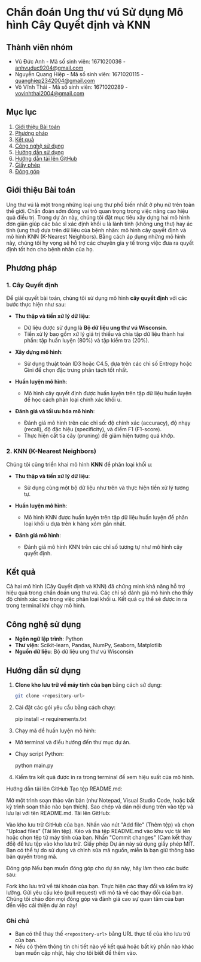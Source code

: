 # Chẩn đoán Ung thư vú Sử dụng Mô hình Cây Quyết định và KNN

## Thành viên nhóm

- Vũ Đức Anh - Mã số sinh viên: 1671020036 - anhvuduc9204@gmail.com  
- Nguyễn Quang Hiệp - Mã số sinh viên: 1671020115 - quanghiep2342004@gmail.com  
- Võ Vĩnh Thái - Mã số sinh viên: 1671020289 - vovinhthai2004@gmail.com  

## Mục lục

1. [Giới thiệu Bài toán](#giới-thiệu-bài-toán)
2. [Phương pháp](#phương-pháp)
3. [Kết quả](#kết-quả)
4. [Công nghệ sử dụng](#công-nghệ-sử-dụng)
5. [Hướng dẫn sử dụng](#hướng-dẫn-sử-dụng)
6. [Hướng dẫn tải lên GitHub](#hướng-dẫn-tải-lên-github)
7. [Giấy phép](#giấy-phép)
8. [Đóng góp](#đóng-góp)

## Giới thiệu Bài toán

Ung thư vú là một trong những loại ung thư phổ biến nhất ở phụ nữ trên toàn thế giới. Chẩn đoán sớm đóng vai trò quan trọng trong việc nâng cao hiệu quả điều trị. Trong dự án này, chúng tôi đặt mục tiêu xây dựng hai mô hình đơn giản giúp các bác sĩ xác định khối u là lành tính (không ung thư) hay ác tính (ung thư) dựa trên dữ liệu của bệnh nhân: mô hình cây quyết định và mô hình KNN (K-Nearest Neighbors). Bằng cách áp dụng những mô hình này, chúng tôi hy vọng sẽ hỗ trợ các chuyên gia y tế trong việc đưa ra quyết định tốt hơn cho bệnh nhân của họ.

## Phương pháp

### 1. Cây Quyết định

Để giải quyết bài toán, chúng tôi sử dụng mô hình **cây quyết định** với các bước thực hiện như sau:

- **Thu thập và tiền xử lý dữ liệu**: 
  - Dữ liệu được sử dụng là **Bộ dữ liệu ung thư vú Wisconsin**.
  - Tiền xử lý bao gồm xử lý giá trị thiếu và chia tập dữ liệu thành hai phần: tập huấn luyện (80%) và tập kiểm tra (20%).
  
- **Xây dựng mô hình**: 
  - Sử dụng thuật toán ID3 hoặc C4.5, dựa trên các chỉ số Entropy hoặc Gini để chọn đặc trưng phân tách tốt nhất.
  
- **Huấn luyện mô hình**: 
  - Mô hình cây quyết định được huấn luyện trên tập dữ liệu huấn luyện để học cách phân loại chính xác khối u.
  
- **Đánh giá và tối ưu hóa mô hình**: 
  - Đánh giá mô hình trên các chỉ số: độ chính xác (accuracy), độ nhạy (recall), độ đặc hiệu (specificity), và điểm F1 (F1-score). 
  - Thực hiện cắt tỉa cây (pruning) để giảm hiện tượng quá khớp.

### 2. KNN (K-Nearest Neighbors)

Chúng tôi cũng triển khai mô hình **KNN** để phân loại khối u:

- **Thu thập và tiền xử lý dữ liệu**: 
  - Sử dụng cùng một bộ dữ liệu như trên và thực hiện tiền xử lý tương tự.
  
- **Huấn luyện mô hình**: 
  - Mô hình KNN được huấn luyện trên tập dữ liệu huấn luyện để phân loại khối u dựa trên k hàng xóm gần nhất.
  
- **Đánh giá mô hình**: 
  - Đánh giá mô hình KNN trên các chỉ số tương tự như mô hình cây quyết định.

## Kết quả

Cả hai mô hình (Cây Quyết định và KNN) đã chứng minh khả năng hỗ trợ hiệu quả trong chẩn đoán ung thư vú. Các chỉ số đánh giá mô hình cho thấy độ chính xác cao trong việc phân loại khối u. Kết quả cụ thể sẽ được in ra trong terminal khi chạy mô hình.

## Công nghệ sử dụng

- **Ngôn ngữ lập trình**: Python
- **Thư viện**: Scikit-learn, Pandas, NumPy, Seaborn, Matplotlib
- **Nguồn dữ liệu**: Bộ dữ liệu ung thư vú Wisconsin

## Hướng dẫn sử dụng

1. **Clone kho lưu trữ về máy tính của bạn** bằng cách sử dụng:

   ```bash
   git clone <repository-url>

2. Cài đặt các gói yêu cầu bằng cách chạy:
   
    pip install -r requirements.txt

3. Chạy mã để huấn luyện mô hình:
   
- Mở terminal và điều hướng đến thư mục dự án.
- Chạy script Python:

   python main.py

4. Kiểm tra kết quả được in ra trong terminal để xem hiệu suất của mô hình.

Hướng dẫn tải lên GitHub
Tạo tệp README.md:

Mở một trình soạn thảo văn bản (như Notepad, Visual Studio Code, hoặc bất kỳ trình soạn thảo nào bạn thích).
Sao chép và dán nội dung trên vào tệp và lưu lại với tên README.md.
Tải lên GitHub:

Vào kho lưu trữ GitHub của bạn.
Nhấn vào nút "Add file" (Thêm tệp) và chọn "Upload files" (Tải lên tệp).
Kéo và thả tệp README.md vào khu vực tải lên hoặc chọn tệp từ máy tính của bạn.
Nhấn "Commit changes" (Cam kết thay đổi) để lưu tệp vào kho lưu trữ.
Giấy phép
Dự án này sử dụng giấy phép MIT. Bạn có thể tự do sử dụng và chỉnh sửa mã nguồn, miễn là bạn giữ thông báo bản quyền trong mã.

Đóng góp
Nếu bạn muốn đóng góp cho dự án này, hãy làm theo các bước sau:

Fork kho lưu trữ về tài khoản của bạn.
Thực hiện các thay đổi và kiểm tra kỹ lưỡng.
Gửi yêu cầu kéo (pull request) với mô tả về các thay đổi của bạn.
Chúng tôi chào đón mọi đóng góp và đánh giá cao sự quan tâm của bạn đến việc cải thiện dự án này!


### Ghi chú
- Bạn có thể thay thế `<repository-url>` bằng URL thực tế của kho lưu trữ của bạn.
- Nếu có thêm thông tin chi tiết nào về kết quả hoặc bất kỳ phần nào khác bạn muốn cập nhật, hãy cho tôi biết để thêm vào.
